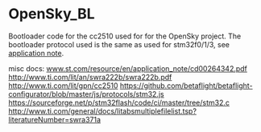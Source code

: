 # OpenSky_BL

Bootloader code for the cc2510 used for for the OpenSky project.
The bootloader protocol used is the same as used for stm32f0/1/3, see [application note](www.st.com/resource/en/application_note/cd00264342.pdf).


misc docs:
www.st.com/resource/en/application_note/cd00264342.pdf
http://www.ti.com/lit/an/swra222b/swra222b.pdf
http://www.ti.com/lit/gpn/cc2510
https://github.com/betaflight/betaflight-configurator/blob/master/js/protocols/stm32.js
https://sourceforge.net/p/stm32flash/code/ci/master/tree/stm32.c
http://www.ti.com/general/docs/litabsmultiplefilelist.tsp?literatureNumber=swra371a
